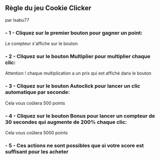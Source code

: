 ## Règle du jeu **Cookie Clicker** <br>
par Isabu77
### - 1 - Cliquez sur le premier bouton pour gagner un point:
Le compteur s'affiche sur le bouton
### - 2 - Cliquez sur le bouton **Multiplier** pour multiplier chaque clic:
Attention ! chaque multiplication a un prix qui est affiché dans le bouton
### - 3 - Cliquez sur le bouton **Autoclick** pour lancer un clic automatique par seconde:
Cela vous coûtera 500 points
### - 4 - Cliquez sur le bouton **Bonus** pour lancer un compteur de 30 secondes qui augmente de 200% chaque clic:
Cela vous coûtera 5000 points
### - 5 - Ces actions ne sont possibles que si votre score est suffisant pour les acheter

